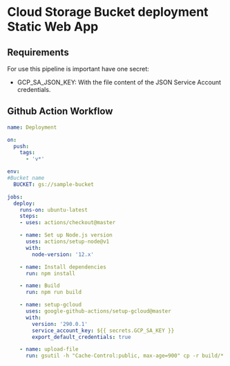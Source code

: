 Cloud Storage Bucket deployment Static Web App
=========================================================

## Requirements
For use this pipeline is important have one secret:
- GCP_SA_JSON_KEY: With the file content of the JSON Service Account credentials.


## Github Action Workflow
```yml
name: Deployment

on:
  push:
    tags:
      - 'v*'

env:
#Bucket name
  BUCKET: gs://sample-bucket

jobs:
  deploy:
    runs-on: ubuntu-latest
    steps:
    - uses: actions/checkout@master

    - name: Set up Node.js version
      uses: actions/setup-node@v1
      with:
        node-version: '12.x'

    - name: Install dependencies
      run: npm install  

    - name: Build
      run: npm run build

    - name: setup-gcloud
      uses: google-github-actions/setup-gcloud@master
      with:
        version: '290.0.1'
        service_account_key: ${{ secrets.GCP_SA_KEY }}
        export_default_credentials: true

    - name: upload-file
      run: gsutil -h "Cache-Control:public, max-age=900" cp -r build/* ${{ env.BUCKET }}
```